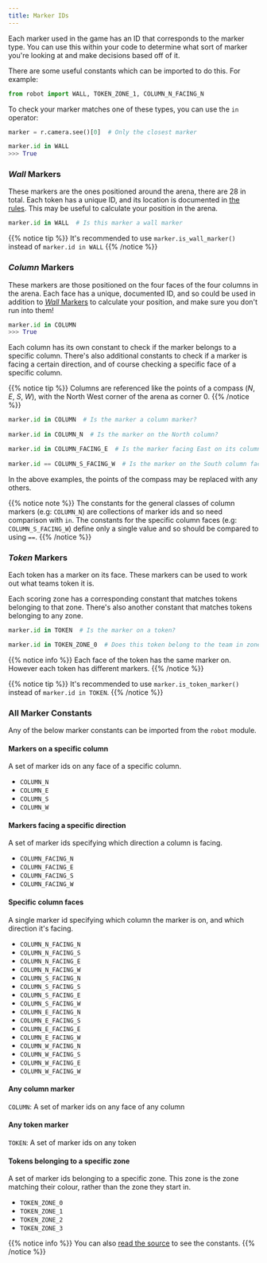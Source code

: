 ```yaml
---
title: Marker IDs
---
```


Each marker used in the game has an ID that corresponds to the marker type. You can use this within your code to determine what sort of marker you're looking at and make decisions based off of it.

There are some useful constants which can be imported to do this. For example:

```python
from robot import WALL, TOKEN_ZONE_1, COLUMN_N_FACING_N
```

To check your marker matches one of these types, you can use the `in` operator:

```python
marker = r.camera.see()[0]  # Only the closest marker

marker.id in WALL
>>> True 
```

### _Wall_ Markers
These markers are the ones positioned around the arena, there are 28 in total. Each token has a unique ID, and its location is documented in [the rules](/rules). This may be useful to calculate your position in the arena.

```python
marker.id in WALL  # Is this marker a wall marker
```

{{% notice tip %}}
It's recommended to use `marker.is_wall_marker()` instead of `marker.id in WALL`
{{% /notice %}}


### _Column_ Markers
These markers are those positioned on the four faces of the four columns in the arena. Each face has a unique, documented ID, and so could be used in addition to [_Wall_ Markers](#wall-markers) to calculate your position, and make sure you don't run into them!

```python
marker.id in COLUMN
>>> True
```

Each column has its own constant to check if the marker belongs to a specific column. There's also additional constants to check if a marker is facing a certain direction, and of course checking a specific face of a specific column.

{{% notice tip %}}
Columns are referenced like the points of a compass (_N_, _E_, _S_, _W_), with the North West corner of the arena as corner 0.
{{% /notice %}}

```python
marker.id in COLUMN  # Is the marker a column marker?
 
marker.id in COLUMN_N  # Is the marker on the North column? 

marker.id in COLUMN_FACING_E  # Is the marker facing East on its column?
 
marker.id == COLUMN_S_FACING_W  # Is the marker on the South column facing West?
```

In the above examples, the points of the compass may be replaced with any others. 

{{% notice note %}}
The constants for the general classes of column markers (e.g: `COLUMN_N`) are collections of marker ids and so need comparison with `in`. The constants for the specific column faces (e.g: `COLUMN_S_FACING_W`) define only a single value and so should be compared to using `==`.
{{% /notice %}}

### _Token_ Markers
Each token has a marker on its face. These markers can be used to work out what teams token it is.

Each scoring zone has a corresponding constant that matches tokens belonging to that zone. There's also another constant that matches tokens belonging to any zone.

```python
marker.id in TOKEN  # Is the marker on a token?

marker.id in TOKEN_ZONE_0  # Does this token belong to the team in zone 0?
```

{{% notice info %}}
Each face of the token has the same marker on. However each token has different markers.
{{% /notice %}}

{{% notice tip %}}
It's recommended to use `marker.is_token_marker()` instead of `marker.id in TOKEN`.
{{% /notice %}}

### All Marker Constants
Any of the below marker constants can be imported from the `robot` module.

#### Markers on a specific column
A set of marker ids on any face of a specific column.

- `COLUMN_N`
- `COLUMN_E`
- `COLUMN_S`
- `COLUMN_W`

#### Markers facing a specific direction
A set of marker ids specifying which direction a column is facing.

- `COLUMN_FACING_N`
- `COLUMN_FACING_E`
- `COLUMN_FACING_S`
- `COLUMN_FACING_W`
 
#### Specific column faces
A single marker id specifying which column the marker is on, and which direction it's facing. 

- `COLUMN_N_FACING_N`
- `COLUMN_N_FACING_S`
- `COLUMN_N_FACING_E`
- `COLUMN_N_FACING_W`
- `COLUMN_S_FACING_N`
- `COLUMN_S_FACING_S`
- `COLUMN_S_FACING_E`
- `COLUMN_S_FACING_W`
- `COLUMN_E_FACING_N`
- `COLUMN_E_FACING_S`
- `COLUMN_E_FACING_E`
- `COLUMN_E_FACING_W`
- `COLUMN_W_FACING_N`
- `COLUMN_W_FACING_S`
- `COLUMN_W_FACING_E`
- `COLUMN_W_FACING_W`

#### Any column marker
`COLUMN`: A set of marker ids on any face of any column

#### Any token marker
`TOKEN`: A set of marker ids on any token

#### Tokens belonging to a specific zone
A set of marker ids belonging to a specific zone. This zone is the zone matching their colour, rather than the zone they start in.

- `TOKEN_ZONE_0`
- `TOKEN_ZONE_1`
- `TOKEN_ZONE_2`
- `TOKEN_ZONE_3`

{{% notice info %}}
You can also [read the source](https://github.com/sourcebots/robot-api/blob/master/robot/game_specific.py) to see the constants. 
{{% /notice %}}

